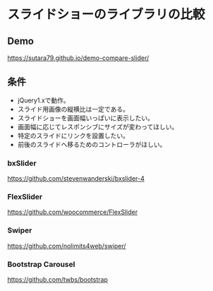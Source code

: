 # スライドショーのライブラリの比較

## Demo
https://sutara79.github.io/demo-compare-slider/

## 条件
- jQuery1.xで動作。
- スライド用画像の縦横比は一定である。
- スライドショーを画面幅いっぱいに表示したい。
- 画面幅に応じてレスポンシブにサイズが変わってほしい。
- 特定のスライドにリンクを設置したい。
- 前後のスライドへ移るためのコントローラがほしい。


### bxSlider
https://github.com/stevenwanderski/bxslider-4

### FlexSlider
https://github.com/woocommerce/FlexSlider

### Swiper
https://github.com/nolimits4web/swiper/

### Bootstrap Carousel
https://github.com/twbs/bootstrap